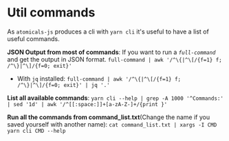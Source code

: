 # Util commands

As `atomicals-js` produces a cli with `yarn cli` it's useful to have a list of useful commands.

**JSON Output from most of commands**: If you want to run a *`full-command`* and get the output in JSON format.
`full-command | awk '/^\{|^\[/{f=1} f; /^\}|^\]/{f=0; exit}'`
- With `jq` installed: 
`full-command | awk '/^\{|^\[/{f=1} f; /^\}|^\]/{f=0; exit}' | jq '.'`

**List all available commands**: 
`yarn cli --help | grep -A 1000 '^Commands:' | sed '1d' | awk '/^[[:space:]]+[a-zA-Z-]+/{print }'`

**Run all the commands from command_list.txt**(Change the name if you saved yourself with another name): 
`cat command_list.txt | xargs -I CMD yarn cli CMD --help`



